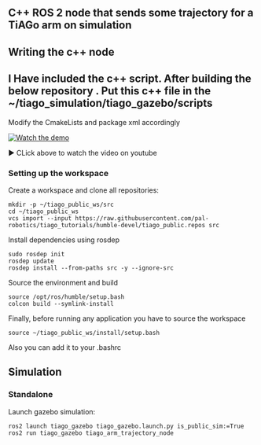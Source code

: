 
## C++ ROS 2 node that sends some trajectory for a TiAGo arm on simulation

## Writing the c++ node

## I Have included the c++ script. After building the below repository . Put this  c++ file in the ~/tiago_simulation/tiago_gazebo/scripts

Modify the CmakeLists and package xml accordingly 

[![Watch the demo](https://img.youtube.com/vi/1rGfhZ1y_-Q/0.jpg)](https://www.youtube.com/watch?v=1rGfhZ1y_-Q)

▶️ CLick above to watch the video on youtube


### Setting up the workspace

Create a workspace and clone all repositories:

```console
mkdir -p ~/tiago_public_ws/src
cd ~/tiago_public_ws
vcs import --input https://raw.githubusercontent.com/pal-robotics/tiago_tutorials/humble-devel/tiago_public.repos src
```

Install dependencies using rosdep

```console
sudo rosdep init
rosdep update
rosdep install --from-paths src -y --ignore-src
```

Source the environment and build

```console
source /opt/ros/humble/setup.bash
colcon build --symlink-install
```

Finally, before running any application you have to source the workspace

```console
source ~/tiago_public_ws/install/setup.bash
```

Also you can add it to your .bashrc


## Simulation

### Standalone

Launch gazebo simulation:

```console
ros2 launch tiago_gazebo tiago_gazebo.launch.py is_public_sim:=True
ros2 run tiago_gazebo tiago_arm_trajectory_node

```


